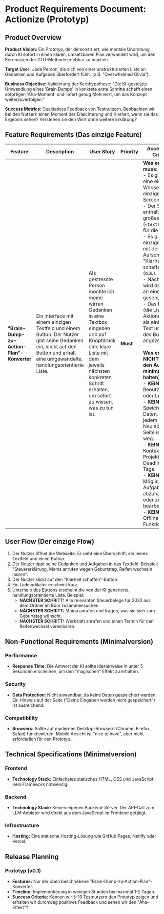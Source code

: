 # Product Requirements Document: Actionize (Prototyp)

## Product Overview

**Product Vision:** Ein Prototyp, der demonstriert, wie mentale Unordnung durch KI sofort in einen klaren, umsetzbaren Plan verwandelt wird, um den Kernnutzen der GTD-Methode erlebbar zu machen.

**Target User:** Jede Person, die sich von einer unstrukturierten Liste an Gedanken und Aufgaben überfordert fühlt. (z.B. "Overwhelmed Olivia").

**Business Objective:** Validierung der Kernhypothese: "Die KI-gestützte Umwandlung eines 'Brain Dumps' in konkrete erste Schritte schafft einen sofortigen 'Aha-Moment' und liefert genug Mehrwert, um das Konzept weiterzuverfolgen."

**Success Metrics:** Qualitatives Feedback von Testnutzern. Beobachten wir bei den Nutzern einen Moment der Erleichterung und Klarheit, wenn sie das Ergebnis sehen? Verstehen sie den Wert ohne weitere Erklärung?

## Feature Requirements (Das einzige Feature)

| Feature | Description | User Story | Priority | Acceptance Criteria | Dependencies |
|---------|-------------|-------------|----------|---------------------|--------------|
| **"Brain-Dump-zu-Action-Plan"-Konverter** | Ein Interface mit einem einzigen Textfeld und einem Button. Der Nutzer gibt seine Gedanken ein, klickt auf den Button und erhält eine umgewandelte, handlungsorientierte Liste. | Als gestresste Person möchte ich meine wirren Gedanken in eine Textbox eingeben und auf Knopfdruck eine klare Liste mit dem jeweils nächsten konkreten Schritt erhalten, um sofort zu wissen, was zu tun ist. | **Must** | **Was es tun muss:** <br> - Es gibt nur eine einzige Webseite/einen einzigen Screen. <br> - Der Screen enthält ein großes Textfeld (`<textarea>`) für die Eingabe. <br> - Es gibt einen einzigen Button mit der Aufschrift "Klarheit schaffen" (o.ä.). <br> - Nach Klick wird der Text an eine KI-API gesendet. <br> - Das Ergebnis (die Liste der Aktionen) wird als einfacher Text unterhalb des Buttons angezeigt. <br><br> **Was es explizit NICHT tut (um den Aufwand minimal zu halten):** <br> - **KEINE** Benutzerkonten oder Login. <br> - **KEIN** Speichern von Daten. Bei jedem Neuladen der Seite ist alles weg. <br> - **KEINE** Kontexte, Projekte, Deadlines oder Tags. <br> - **KEINE** Möglichkeit, Aufgaben abzuhaken oder zu bearbeiten. <br> - **KEINE** Offline-Funktionalität. | - API-Zugang zu einem LLM (z.B. OpenAI, Anthropic). |

## User Flow (Der einzige Flow)

1.  Der Nutzer öffnet die Webseite. Er sieht eine Überschrift, ein leeres Textfeld und einen Button.
2.  Der Nutzer tippt seine Gedanken und Aufgaben in das Textfeld. Beispiel: "Steuererklärung, Mama anrufen wegen Geburtstag, Reifen wechseln lassen".
3.  Der Nutzer klickt auf den "Klarheit schaffen"-Button.
4.  Ein Ladeindikator erscheint kurz.
5.  Unterhalb des Buttons erscheint die von der KI generierte, handlungsorientierte Liste. Beispiel:
    *   **NÄCHSTER SCHRITT:** Alle relevanten Steuerbelege für 2023 aus dem Ordner im Büro zusammensuchen.
    *   **NÄCHSTER SCHRITT:** Mama anrufen und fragen, was sie sich zum Geburtstag wünscht.
    *   **NÄCHSTER SCHRITT:** Werkstatt anrufen und einen Termin für den Reifenwechsel vereinbaren.

## Non-Functional Requirements (Minimalversion)

### Performance
- **Response Time:** Die Antwort der KI sollte idealerweise in unter 5 Sekunden erscheinen, um den "magischen" Effekt zu erhalten.

### Security
- **Data Protection:** Nicht anwendbar, da keine Daten gespeichert werden. Ein Hinweis auf der Seite ("Deine Eingaben werden nicht gespeichert") ist ausreichend.

### Compatibility
- **Browsers:** Sollte auf modernen Desktop-Browsern (Chrome, Firefox, Safari) funktionieren. Mobile Ansicht ist "nice to have", aber nicht erforderlich für den Prototyp.

## Technical Specifications (Minimalversion)

### Frontend
- **Technology Stack:** Einfachstes statisches HTML, CSS und JavaScript. Kein Framework notwendig.

### Backend
- **Technology Stack:** Keinen eigenen Backend-Server. Der API-Call zum LLM-Anbieter wird direkt aus dem JavaScript im Frontend getätigt.

### Infrastructure
- **Hosting:** Eine statische Hosting-Lösung wie GitHub Pages, Netlify oder Vercel.

## Release Planning

### Prototyp (v0.1)
- **Features:** Nur der oben beschriebene "Brain-Dump-zu-Action-Plan"-Konverter.
- **Timeline:** Implementierung in wenigen Stunden bis maximal 1-2 Tagen.
- **Success Criteria:** Können wir 5-10 Testnutzern den Prototyp zeigen und erhalten wir durchweg positives Feedback und sehen wir den "Aha-Effekt"?